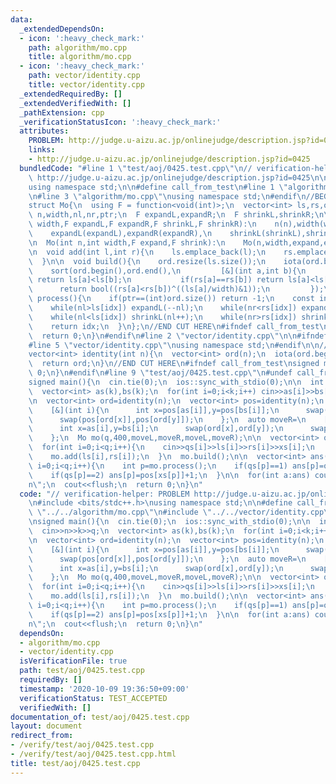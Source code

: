 ```yaml
---
data:
  _extendedDependsOn:
  - icon: ':heavy_check_mark:'
    path: algorithm/mo.cpp
    title: algorithm/mo.cpp
  - icon: ':heavy_check_mark:'
    path: vector/identity.cpp
    title: vector/identity.cpp
  _extendedRequiredBy: []
  _extendedVerifiedWith: []
  _pathExtension: cpp
  _verificationStatusIcon: ':heavy_check_mark:'
  attributes:
    PROBLEM: http://judge.u-aizu.ac.jp/onlinejudge/description.jsp?id=0425
    links:
    - http://judge.u-aizu.ac.jp/onlinejudge/description.jsp?id=0425
  bundledCode: "#line 1 \"test/aoj/0425.test.cpp\"\n// verification-helper: PROBLEM\
    \ http://judge.u-aizu.ac.jp/onlinejudge/description.jsp?id=0425\n\n#include <bits/stdc++.h>\n\
    using namespace std;\n\n#define call_from_test\n#line 1 \"algorithm/mo.cpp\"\n\
    \n#line 3 \"algorithm/mo.cpp\"\nusing namespace std;\n#endif\n//BEGIN CUT HERE\n\
    struct Mo{\n  using F = function<void(int)>;\n  vector<int> ls,rs,ord;\n  int\
    \ n,width,nl,nr,ptr;\n  F expandL,expandR;\n  F shrinkL,shrinkR;\n\n  Mo(int n,int\
    \ width,F expandL,F expandR,F shrinkL,F shrinkR):\n    n(n),width(width),nl(0),nr(0),ptr(0),\n\
    \    expandL(expandL),expandR(expandR),\n    shrinkL(shrinkL),shrinkR(shrinkR){}\n\
    \n  Mo(int n,int width,F expand,F shrink):\n    Mo(n,width,expand,expand,shrink,shrink){}\n\
    \n  void add(int l,int r){\n    ls.emplace_back(l);\n    rs.emplace_back(r);\n\
    \  }\n\n  void build(){\n    ord.resize(ls.size());\n    iota(ord.begin(),ord.end(),0);\n\
    \    sort(ord.begin(),ord.end(),\n         [&](int a,int b){\n           if(ls[a]/width!=ls[b]/width)\
    \ return ls[a]<ls[b];\n           if(rs[a]==rs[b]) return ls[a]<ls[b];\n     \
    \      return bool((rs[a]<rs[b])^((ls[a]/width)&1));\n         });\n  }\n\n  int\
    \ process(){\n    if(ptr==(int)ord.size()) return -1;\n    const int idx=ord[ptr++];\n\
    \    while(nl>ls[idx]) expandL(--nl);\n    while(nr<rs[idx]) expandR(nr++);\n\
    \    while(nl<ls[idx]) shrinkL(nl++);\n    while(nr>rs[idx]) shrinkR(--nr);\n\
    \    return idx;\n  }\n};\n//END CUT HERE\n#ifndef call_from_test\nsigned main(){\n\
    \  return 0;\n}\n#endif\n#line 2 \"vector/identity.cpp\"\n\n#ifndef call_from_test\n\
    #line 5 \"vector/identity.cpp\"\nusing namespace std;\n#endif\n\n//BEGIN CUT HERE\n\
    vector<int> identity(int n){\n  vector<int> ord(n);\n  iota(ord.begin(),ord.end(),0);\n\
    \  return ord;\n}\n//END CUT HERE\n#ifndef call_from_test\nsigned main(){\n  return\
    \ 0;\n}\n#endif\n#line 9 \"test/aoj/0425.test.cpp\"\n#undef call_from_test\n\n\
    signed main(){\n  cin.tie(0);\n  ios::sync_with_stdio(0);\n\n  int n,k,q;\n  cin>>n>>k>>q;\n\
    \  vector<int> as(k),bs(k);\n  for(int i=0;i<k;i++) cin>>as[i]>>bs[i],as[i]--,bs[i]--;\n\
    \n  vector<int> ord=identity(n);\n  vector<int> pos=identity(n);\n  auto moveL=\n\
    \    [&](int i){\n      int x=pos[as[i]],y=pos[bs[i]];\n      swap(ord[x],ord[y]);\n\
    \      swap(pos[ord[x]],pos[ord[y]]);\n    };\n  auto moveR=\n    [&](int i){\n\
    \      int x=as[i],y=bs[i];\n      swap(ord[x],ord[y]);\n      swap(pos[ord[x]],pos[ord[y]]);\n\
    \    };\n  Mo mo(q,400,moveL,moveR,moveL,moveR);\n\n  vector<int> qs(q),ls(q),rs(q),xs(q);\n\
    \  for(int i=0;i<q;i++){\n    cin>>qs[i]>>ls[i]>>rs[i]>>xs[i];\n    ls[i]--;xs[i]--;\n\
    \    mo.add(ls[i],rs[i]);\n  }\n  mo.build();\n\n  vector<int> ans(q,-1);\n  for(int\
    \ i=0;i<q;i++){\n    int p=mo.process();\n    if(qs[p]==1) ans[p]=ord[xs[p]]+1;\n\
    \    if(qs[p]==2) ans[p]=pos[xs[p]]+1;\n  }\n\n  for(int a:ans) cout<<a<<\"\\\
    n\";\n  cout<<flush;\n  return 0;\n}\n"
  code: "// verification-helper: PROBLEM http://judge.u-aizu.ac.jp/onlinejudge/description.jsp?id=0425\n\
    \n#include <bits/stdc++.h>\nusing namespace std;\n\n#define call_from_test\n#include\
    \ \"../../algorithm/mo.cpp\"\n#include \"../../vector/identity.cpp\"\n#undef call_from_test\n\
    \nsigned main(){\n  cin.tie(0);\n  ios::sync_with_stdio(0);\n\n  int n,k,q;\n\
    \  cin>>n>>k>>q;\n  vector<int> as(k),bs(k);\n  for(int i=0;i<k;i++) cin>>as[i]>>bs[i],as[i]--,bs[i]--;\n\
    \n  vector<int> ord=identity(n);\n  vector<int> pos=identity(n);\n  auto moveL=\n\
    \    [&](int i){\n      int x=pos[as[i]],y=pos[bs[i]];\n      swap(ord[x],ord[y]);\n\
    \      swap(pos[ord[x]],pos[ord[y]]);\n    };\n  auto moveR=\n    [&](int i){\n\
    \      int x=as[i],y=bs[i];\n      swap(ord[x],ord[y]);\n      swap(pos[ord[x]],pos[ord[y]]);\n\
    \    };\n  Mo mo(q,400,moveL,moveR,moveL,moveR);\n\n  vector<int> qs(q),ls(q),rs(q),xs(q);\n\
    \  for(int i=0;i<q;i++){\n    cin>>qs[i]>>ls[i]>>rs[i]>>xs[i];\n    ls[i]--;xs[i]--;\n\
    \    mo.add(ls[i],rs[i]);\n  }\n  mo.build();\n\n  vector<int> ans(q,-1);\n  for(int\
    \ i=0;i<q;i++){\n    int p=mo.process();\n    if(qs[p]==1) ans[p]=ord[xs[p]]+1;\n\
    \    if(qs[p]==2) ans[p]=pos[xs[p]]+1;\n  }\n\n  for(int a:ans) cout<<a<<\"\\\
    n\";\n  cout<<flush;\n  return 0;\n}\n"
  dependsOn:
  - algorithm/mo.cpp
  - vector/identity.cpp
  isVerificationFile: true
  path: test/aoj/0425.test.cpp
  requiredBy: []
  timestamp: '2020-10-09 19:36:50+09:00'
  verificationStatus: TEST_ACCEPTED
  verifiedWith: []
documentation_of: test/aoj/0425.test.cpp
layout: document
redirect_from:
- /verify/test/aoj/0425.test.cpp
- /verify/test/aoj/0425.test.cpp.html
title: test/aoj/0425.test.cpp
---
```

